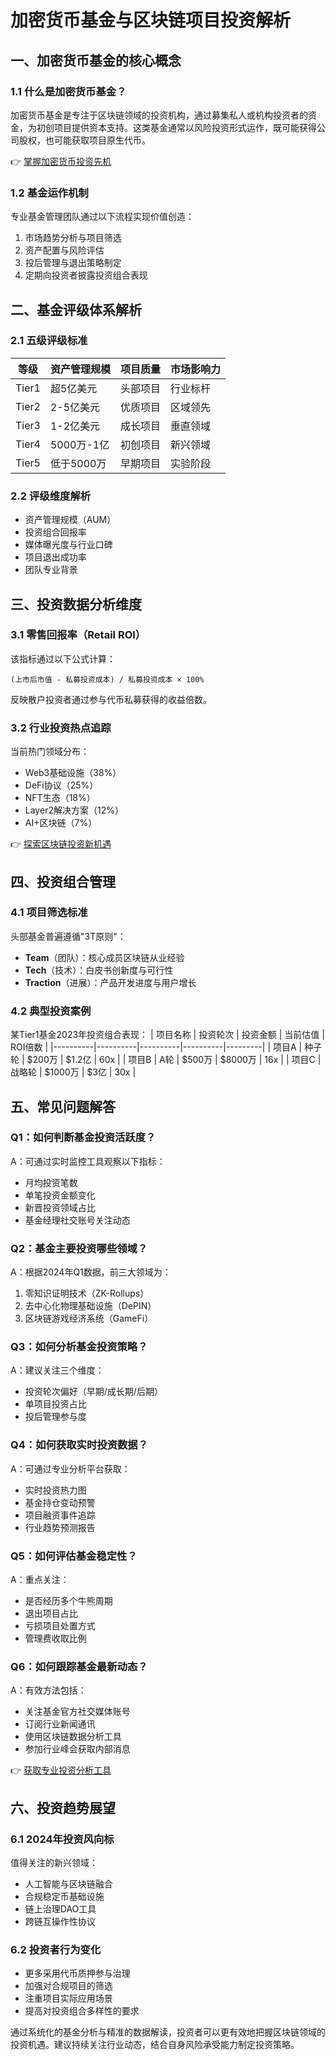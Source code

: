 # 加密货币基金与区块链项目投资解析

## 一、加密货币基金的核心概念

### 1.1 什么是加密货币基金？
加密货币基金是专注于区块链领域的投资机构，通过募集私人或机构投资者的资金，为初创项目提供资本支持。这类基金通常以风险投资形式运作，既可能获得公司股权，也可能获取项目原生代币。

👉 [掌握加密货币投资先机](https://bit.ly/okx_welcome)

### 1.2 基金运作机制
专业基金管理团队通过以下流程实现价值创造：
1. 市场趋势分析与项目筛选
2. 资产配置与风险评估
3. 投后管理与退出策略制定
4. 定期向投资者披露投资组合表现

## 二、基金评级体系解析

### 2.1 五级评级标准
| 等级 | 资产管理规模 | 项目质量 | 市场影响力 |
|------|-------------|---------|----------|
| Tier1 | 超5亿美元   | 头部项目 | 行业标杆 |
| Tier2 | 2-5亿美元   | 优质项目 | 区域领先 |
| Tier3 | 1-2亿美元   | 成长项目 | 垂直领域 |
| Tier4 | 5000万-1亿  | 初创项目 | 新兴领域 |
| Tier5 | 低于5000万  | 早期项目 | 实验阶段 |

### 2.2 评级维度解析
- 资产管理规模（AUM）
- 投资组合回报率
- 媒体曝光度与行业口碑
- 项目退出成功率
- 团队专业背景

## 三、投资数据分析维度

### 3.1 零售回报率（Retail ROI）
该指标通过以下公式计算：
```
(上市后市值 - 私募投资成本) / 私募投资成本 × 100%
```
反映散户投资者通过参与代币私募获得的收益倍数。

### 3.2 行业投资热点追踪
当前热门领域分布：
- Web3基础设施（38%）
- DeFi协议（25%）
- NFT生态（18%）
- Layer2解决方案（12%）
- AI+区块链（7%）

👉 [探索区块链投资新机遇](https://bit.ly/okx_welcome)

## 四、投资组合管理

### 4.1 项目筛选标准
头部基金普遍遵循"3T原则"：
- **Team**（团队）：核心成员区块链从业经验
- **Tech**（技术）：白皮书创新度与可行性
- **Traction**（进展）：产品开发进度与用户增长

### 4.2 典型投资案例
某Tier1基金2023年投资组合表现：
| 项目名称 | 投资轮次 | 投资金额 | 当前估值 | ROI倍数 |
|----------|----------|----------|----------|---------|
| 项目A    | 种子轮   | $200万   | $1.2亿   | 60x     |
| 项目B    | A轮      | $500万   | $8000万  | 16x     |
| 项目C    | 战略轮   | $1000万  | $3亿     | 30x     |

## 五、常见问题解答

### Q1：如何判断基金投资活跃度？
A：可通过实时监控工具观察以下指标：
- 月均投资笔数
- 单笔投资金额变化
- 新晋投资领域占比
- 基金经理社交账号关注动态

### Q2：基金主要投资哪些领域？
A：根据2024年Q1数据，前三大领域为：
1. 零知识证明技术（ZK-Rollups）
2. 去中心化物理基础设施（DePIN）
3. 区块链游戏经济系统（GameFi）

### Q3：如何分析基金投资策略？
A：建议关注三个维度：
- 投资轮次偏好（早期/成长期/后期）
- 单项目投资占比
- 投后管理参与度

### Q4：如何获取实时投资数据？
A：可通过专业分析平台获取：
- 实时投资热力图
- 基金持仓变动预警
- 项目融资事件追踪
- 行业趋势预测报告

### Q5：如何评估基金稳定性？
A：重点关注：
- 是否经历多个牛熊周期
- 退出项目占比
- 亏损项目处置方式
- 管理费收取比例

### Q6：如何跟踪基金最新动态？
A：有效方法包括：
- 关注基金官方社交媒体账号
- 订阅行业新闻通讯
- 使用区块链数据分析工具
- 参加行业峰会获取内部消息

👉 [获取专业投资分析工具](https://bit.ly/okx_welcome)

## 六、投资趋势展望

### 6.1 2024年投资风向标
值得关注的新兴领域：
- 人工智能与区块链融合
- 合规稳定币基础设施
- 链上治理DAO工具
- 跨链互操作性协议

### 6.2 投资者行为变化
- 更多采用代币质押参与治理
- 加强对合规项目的筛选
- 注重项目实际应用场景
- 提高对投资组合多样性的要求

通过系统化的基金分析与精准的数据解读，投资者可以更有效地把握区块链领域的投资机遇。建议持续关注行业动态，结合自身风险承受能力制定投资策略。